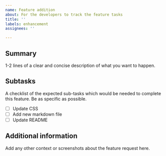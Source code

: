 ```yaml
---
name: Feature addition
about: For the developers to track the feature tasks
title: ''
labels: enhancement
assignees: ''

---
```


## Summary
1-2 lines of a clear and concise description of what you want to happen.

## Subtasks
A checklist of the expected sub-tasks which would be needed to complete this feature. Be as specific as possible.
- [ ] Update CSS
- [ ] Add new markdown file
- [ ] Update README

## Additional information
Add any other context or screenshots about the feature request here.
